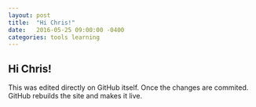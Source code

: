 ```yaml
---
layout: post
title:  "Hi Chris!"
date:   2016-05-25 09:00:00 -0400
categories: tools learning
---
```


## Hi Chris!

This was edited directly on GitHub itself. Once the changes are commited. GitHub rebuilds the site and makes it live. 
